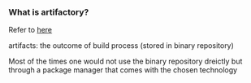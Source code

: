 ### What is artifactory?

  Refer to [here](https://devops.stackexchange.com/questions/1898/what-is-an-artifactory)
  
  artifacts: the outcome of build process (stored in binary repository)
  
  Most of the times one would not use the binary repository dreictly but through a package manager that comes with the chosen technology
  
